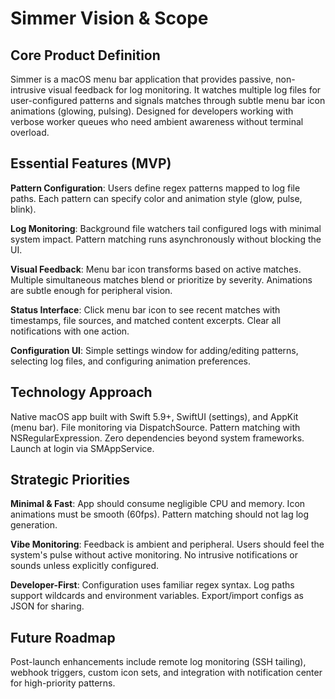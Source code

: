 # Simmer Vision & Scope

## Core Product Definition

Simmer is a macOS menu bar application that provides passive, non-intrusive visual feedback for log monitoring. It watches multiple log files for user-configured patterns and signals matches through subtle menu bar icon animations (glowing, pulsing). Designed for developers working with verbose worker queues who need ambient awareness without terminal overload.

## Essential Features (MVP)

**Pattern Configuration**: Users define regex patterns mapped to log file paths. Each pattern can specify color and animation style (glow, pulse, blink).

**Log Monitoring**: Background file watchers tail configured logs with minimal system impact. Pattern matching runs asynchronously without blocking the UI.

**Visual Feedback**: Menu bar icon transforms based on active matches. Multiple simultaneous matches blend or prioritize by severity. Animations are subtle enough for peripheral vision.

**Status Interface**: Click menu bar icon to see recent matches with timestamps, file sources, and matched content excerpts. Clear all notifications with one action.

**Configuration UI**: Simple settings window for adding/editing patterns, selecting log files, and configuring animation preferences.

## Technology Approach

Native macOS app built with Swift 5.9+, SwiftUI (settings), and AppKit (menu bar). File monitoring via DispatchSource. Pattern matching with NSRegularExpression. Zero dependencies beyond system frameworks. Launch at login via SMAppService.

## Strategic Priorities

**Minimal & Fast**: App should consume negligible CPU and memory. Icon animations must be smooth (60fps). Pattern matching should not lag log generation.

**Vibe Monitoring**: Feedback is ambient and peripheral. Users should feel the system's pulse without active monitoring. No intrusive notifications or sounds unless explicitly configured.

**Developer-First**: Configuration uses familiar regex syntax. Log paths support wildcards and environment variables. Export/import configs as JSON for sharing.

## Future Roadmap

Post-launch enhancements include remote log monitoring (SSH tailing), webhook triggers, custom icon sets, and integration with notification center for high-priority patterns.
